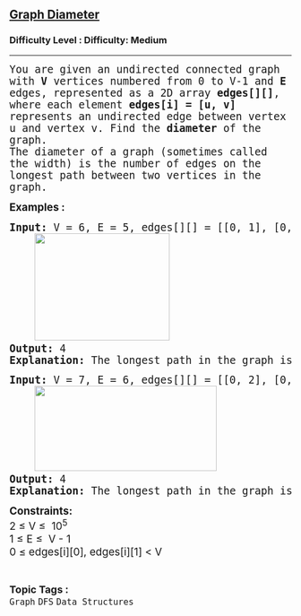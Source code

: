 <h2><a href="https://www.geeksforgeeks.org/problems/diameter-of-a-graph/1">Graph Diameter</a></h2><h3>Difficulty Level : Difficulty: Medium</h3><hr><div class="problems_problem_content__Xm_eO"><p><span style="font-family: andale mono, monospace;"><span style="font-size: 18.6667px;">You are given an undirected connected graph with <strong>V</strong> vertices numbered from 0 to V-1 and <strong>E</strong> edges, represented as a 2D array <strong>edges[][]</strong>, where each element <strong>edges[i] = [u, v]</strong> represents an undirected edge between vertex u and vertex v. </span></span><span style="font-family: andale mono, monospace;"><span style="font-size: 18.6667px;">Find the <strong>diameter</strong> of the graph. <br>The diameter of a graph (sometimes called the width) is the number of edges on the longest path between two vertices in the graph.</span></span></p>
<p><span style="font-size: 14pt;"><strong>Examples :</strong></span></p>
<pre><span style="font-size: 14pt;"><strong>Input:</strong> V = 6, E = 5, edges[][] = [[0, 1], [0, 4], [1, 3], [1, 2], [2, 5]]<br>    <img src="https://media.geeksforgeeks.org/img-practice/prod/addEditProblem/913862/Web/Other/blobid0_1761654981.jpg" width="241" height="191"><br><strong>Output: </strong>4<strong>
Explanation: </strong>The longest path in the graph is from vertices 4 to vertices 5 (4 -&gt; 0 -&gt; 1 -&gt; 2 -&gt; 5).<strong><br></strong></span></pre>
<pre><span style="font-size: 14pt;"><strong>Input: </strong>V = 7, E = 6, edges[][] = [[0, 2], [0, 4], [0, 3], [3, 1], [3, 5], [1, 6]]<br>    <img src="https://media.geeksforgeeks.org/img-practice/prod/addEditProblem/913862/Web/Other/blobid1_1761654988.jpg" width="325" height="152"><br><strong>Output: </strong>4<br><strong>Explanation: </strong>The longest path in the graph is from vertices 2 to vertices 6 (2 -&gt; 0 -&gt; 3 -&gt; 1 -&gt; 6).<strong><br></strong></span></pre>
<p><span style="font-size: 14pt;"><strong>Constraints:<br></strong></span><span style="font-size: 18.6667px;">2 ≤ V ≤&nbsp; 10<sup>5</sup><br></span><span style="font-size: 18.6667px;">1 ≤ E ≤&nbsp; V - 1<br></span><span style="font-size: 18.6667px;">0 ≤ edges[i][0], edges[i][1] &lt; V</span></p></div><br><p><span style=font-size:18px><strong>Topic Tags : </strong><br><code>Graph</code>&nbsp;<code>DFS</code>&nbsp;<code>Data Structures</code>&nbsp;